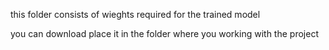 this folder consists of wieghts required for the trained model

you can download place it in the folder where you working with the project
